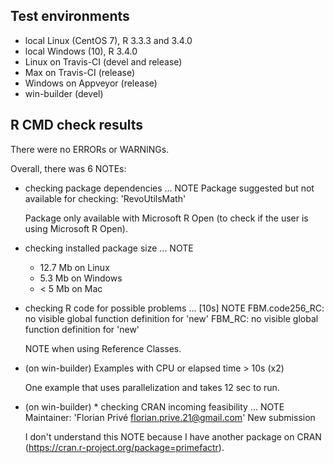 ## Test environments
* local Linux (CentOS 7), R 3.3.3 and 3.4.0
* local Windows (10), R 3.4.0
* Linux on Travis-CI (devel and release)
* Max on Travis-CI (release)
* Windows on Appveyor (release)
* win-builder (devel)

## R CMD check results
There were no ERRORs or WARNINGs. 

Overall, there was 6 NOTEs:

* checking package dependencies ... NOTE
  Package suggested but not available for checking: 'RevoUtilsMath'
  
  Package only available with Microsoft R Open (to check if the user is using Microsoft R Open).
  
* checking installed package size ... NOTE

  - 12.7 Mb on Linux
  -  5.3 Mb on Windows
  -  < 5 Mb on Mac

* checking R code for possible problems ... [10s] NOTE
  FBM.code256_RC: no visible global function definition for 'new'
  FBM_RC: no visible global function definition for 'new'

  NOTE when using Reference Classes. 
  
* (on win-builder) Examples with CPU or elapsed time > 10s (x2)

  One example that uses parallelization and takes 12 sec to run.
  
* (on win-builder) * checking CRAN incoming feasibility ... NOTE
  Maintainer: 'Florian Privé <florian.prive.21@gmail.com>'
  New submission
  
  I don't understand this NOTE because I have another package on CRAN (https://cran.r-project.org/package=primefactr).
